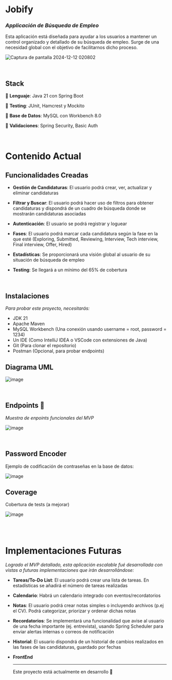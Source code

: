 # Jobify
### *Applicación de Búsqueda de Empleo*

Esta aplicación está diseñada para ayudar a los usuarios a mantener un control organizado y detallado de su búsqueda de empleo. Surge de una necesidad global con el objetivo de facilitarnos dicho proceso.

![Captura de pantalla 2024-12-12 020802](https://github.com/user-attachments/assets/26802649-6c8c-436b-bfc9-f8e2137d2719)

<br>

## Stack
🌱 **Lenguaje**: Java 21 con Spring Boot

🧩 **Testing**: JUnit, Hamcrest y Mockito

🐬 **Base de Datos**: MySQL con Workbench 8.0

🔑 **Validaciones**: Spring Security, Basic Auth

<br>

# Contenido Actual

## Funcionalidades Creadas

- **Gestión de Candidaturas**: El usuario podrá crear, ver, actualizar y eliminar candidaturas

- **Filtrar y Buscar**: El usuario podrá hacer uso de filtros para obtener candidaturas y dispondrá de un cuadro de búsqueda donde se mostrarán candidaturas asociadas

- **Autenticación**: El usuario se podrá registrar y loguear

- **Fases**: El usuario podrá marcar cada candidatura según la fase en la que esté (Exploring, Submitted, Reviewing, Interview, Tech interview, Final interview, Offer, Hired)

- **Estadísticas**: Se proporcionará una visión global al usuario de su situación de búsqueda de empleo

- **Testing**: Se llegará a un mínimo del 65% de cobertura

<br>

## Instalaciones

*Para probar este proyecto, necesitarás:*
- JDK 21
- Apache Maven
- MySQL Workbench (Una conexión usando username = root, password = 1234)
- Un IDE (Como IntelliJ IDEA o VSCode con extensiones de Java)
- Git (Para clonar el repositorio)
- Postman (Opcional, para probar endpoints)

## Diagrama UML
![image](https://github.com/user-attachments/assets/7b39bdea-a4a0-49e2-b435-f58a24f93199)

<br>

## Endpoints 🔗
*Muestra de enpoints funcionales del MVP*

![image](https://github.com/user-attachments/assets/2e65f07a-0024-427a-8412-a8960dcbf8d4)

<br>

## Password Encoder
Ejemplo de codificación de contraseñas en la base de datos:

![image](https://github.com/user-attachments/assets/04437d6e-1d7d-4249-a58e-5b80c1477a40)
<br>

## Coverage
Cobertura de tests (a mejorar)

![image](https://github.com/user-attachments/assets/27e2b8d8-b9ac-4808-bc9c-a08be0a77322)

<br><br>

# Implementaciones Futuras

*Logrado el MVP detallado, esta aplicación escalable fué desarrollada con vistas a futuras implementaciones que irán desarrollándose:*
    
* **Tareas/To-Do List**: El usuario podrá crear una lista de tareas. En estadísticas se añadirá el número de tareas realizadas
  
* **Calendario**: Habrá un calendario integrado con eventos/recordatorios
  
* **Notas**: El usuario podrá crear notas simples o incluyendo archivos (p.ej el CV). Podrá categorizar, priorizar y ordenar dichas notas
  
* **Recordatorios**: Se implementará una funcionalidad que avise al usuario de una fecha importante (ej. entrevista), usando Spring Scheduler para enviar alertas internas o correos de notificación
  
* **Historial**: El usuario dispondrá de un historial de cambios realizados en las fases de las candidaturas, guardado por fechas

* **FrontEnd**

  ---

  Este proyecto está actualmente en desarrollo 🚀

